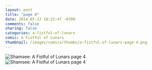 ```yaml
---
layout: post
title: "page 4"
date: 2014-05-22 18:23:47 -0700
comments: false
sharing: false
categories: a-fistful-of-lunars
comic: A Fistful of Lunars
thumbnail: /images/comics/thumbs/a-fistful-of-lunars-page-4.png
---
```


<img title ="Shamsee: A Fistful of Lunars page 4" alt="Shamsee: A Fistful of Lunars page 4" data-interchange="[/images/comics/a-fistful-of-lunars-page-4.png, (default)], [/images/comics/small/a-fistful-of-lunars-page-4.png, (small)]">
<noscript><img title ="Shamsee: A Fistful of Lunars page 4" alt="Shamsee: A Fistful of Lunars page 4" src="/images/comics/a-fistful-of-lunars-page-4.png"></noscript>